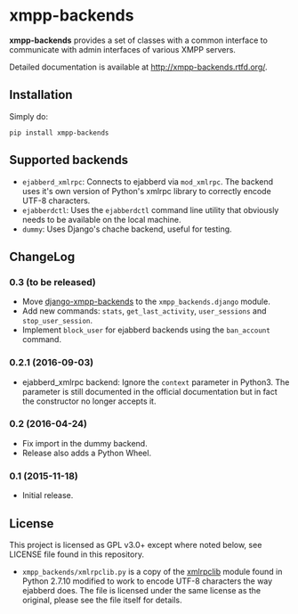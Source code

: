 # xmpp-backends

**xmpp-backends** provides a set of classes with a common interface to
communicate with admin interfaces of various XMPP servers. 

Detailed documentation is available at http://xmpp-backends.rtfd.org/.

## Installation

Simply do:

```
pip install xmpp-backends
```

## Supported backends

* `ejabberd_xmlrpc`: Connects to ejabberd via `mod_xmlrpc`. The backend uses
  it's own version of Python's xmlrpc library to correctly encode UTF-8
  characters.
* `ejabberdctl`: Uses the `ejabberdctl` command line utility that obviously
  needs to be available on the local machine.
* `dummy`: Uses Django's chache backend, useful for testing.

## ChangeLog

### 0.3 (to be released)

* Move
  [django-xmpp-backends](https://github.com/mathiasertl/django-xmpp-backends)
  to the `xmpp_backends.django` module.
* Add new commands: `stats`, `get_last_activity`, `user_sessions` and
  `stop_user_session`.
* Implement ``block_user`` for ejabberd backends using the `ban_account`
  command.

### 0.2.1 (2016-09-03)

* ejabberd_xmlrpc backend: Ignore the ``context`` parameter in Python3. The
  parameter is still documented in the official documentation but in fact the
  constructor no longer accepts it.

### 0.2 (2016-04-24)

* Fix import in the dummy backend.
* Release also adds a Python Wheel.

### 0.1 (2015-11-18)

* Initial release.

## License

This project is licensed as GPL v3.0+ except where noted below, see LICENSE
file found in this repository.

* `xmpp_backends/xmlrpclib.py` is a copy of the
  [xmlrpclib](https://docs.python.org/2/library/xmlrpclib.html) module found
  in Python 2.7.10 modified to work to encode UTF-8 characters the way
  ejabberd does. The file is licensed under the same license as the original,
  please see the file itself for details.
